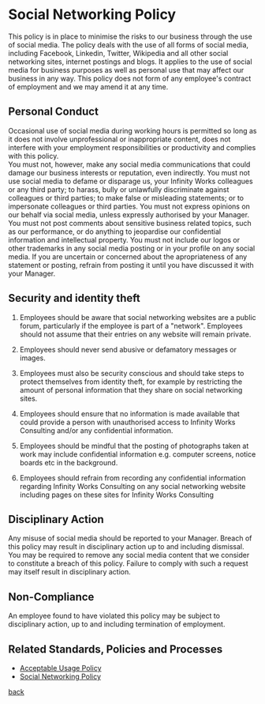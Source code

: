 # Social Networking Policy

This policy is in place to minimise the risks to our business through the use of social media. The policy deals with the use of all forms of social media, including Facebook, Linkedin, Twitter, Wikipedia and all other social networking sites, internet postings and blogs. It applies to the use of social media for business purposes as well as personal use that may affect our business in any way. This policy does not form of any employee's contract of employment and we may amend it at any time.

## Personal Conduct

Occasional use of social media during working hours is permitted so long as it does not involve unprofessional or inappropriate content, does not interfere with your employment responsibilities or productivity and complies with this policy.  
You must not, however, make any social media communications that could damage our business interests or reputation, even indirectly.  You must not use social media to defame or disparage us, your Infinity Works colleagues or any third party; to harass, bully or unlawfully discriminate against colleagues or third parties; to make false or misleading statements; or to impersonate colleagues or third parties.   You must not express opinions on our behalf via social media, unless expressly authorised by your Manager.  You must not post comments about sensitive business related topics, such as our performance, or do anything to jeopardise our confidential information and intellectual property. You must not include our logos or other trademarks in any social media posting or in your profile on any social media. If you are uncertain or concerned about the apropriateness of any statement or posting, refrain from posting it until you have discussed it with your Manager.

## Security and identity theft

1. Employees should be aware that social networking websites are a public forum, particularly if the employee is part of a "network". Employees should not assume that their entries on any website will remain private.

1. Employees should never send abusive or defamatory messages or images.

1. Employees must also be security conscious and should take steps to protect themselves from identity theft, for example by restricting the amount of personal information that they share on social networking sites.

1. Employees should ensure that no information is made available that could provide a person with unauthorised access to Infinity Works Consulting and/or any confidential information.

1. Employees should be mindful that the posting of photographs taken at work may include confidential information e.g. computer screens, notice boards etc in the background.

1. Employees should refrain from recording any confidential information regarding Infinity Works Consulting on any social networking website including pages on these sites for Infinity Works Consulting

## Disciplinary Action

Any misuse of social media should be reported to your Manager. Breach of this policy may result in disciplinary action up to and including dismissal.  You may be required to remove any social media content that we consider to constitute a breach of this policy.  Failure to comply with such a request may itself result in disciplinary action.

## Non-Compliance

An employee found to have violated this policy may be subject to disciplinary action, up to and including termination of employment.

## Related Standards, Policies and Processes

- [Acceptable Usage Policy](../acceptableusage/readme.md)
- [Social Networking Policy](../socialnetworking/readme.md)

[back](../README.md#a-z-policies)
